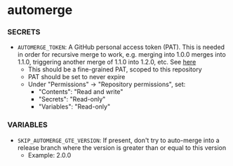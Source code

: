 # automerge

### SECRETS
- `AUTOMERGE_TOKEN`: A GitHub personal access token (PAT). This is needed in order for recursive merge to work, e.g. merging into 1.0.0 merges into 1.1.0, triggering another merge of 1.1.0 into 1.2.0, etc. See [here](https://docs.github.com/en/actions/writing-workflows/choosing-when-your-workflow-runs/triggering-a-workflow#triggering-a-workflow-from-a-workflow)
    - This should be a fine-grained PAT, scoped to this repository
    - PAT should be set to never expire
    - Under "Permissions" -> "Repository permissions", set:
        - "Contents": "Read and write"
        - "Secrets": "Read-only"
        - "Variables": "Read-only"

### VARIABLES
- `SKIP_AUTOMERGE_GTE_VERSION`: If present, don't try to auto-merge into a release branch where the version is greater than or equal to this version
    - Example: 2.0.0